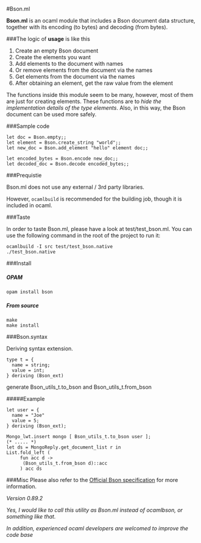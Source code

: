 #Bson.ml

**Bson.ml** is an ocaml module that includes a Bson document data structure, together with its encoding (to bytes) and decoding (from bytes). 

###The logic of **usage** is like this

1. Create an empty Bson document
2. Create the elements you want
3. Add elements to the document with names
4. Or remove elements from the document via the names
5. Get elements from the document via the names
6. After obtaining an element, get the raw value from the element

The functions inside this module seem to be many, however, most of them are just for creating elements. These functions are to *hide the implementation details of the type elements*. Also, in this way, the Bson document can be used more safely.

###Sample code

    let doc = Bson.empty;;
    let element = Bson.create_string "world";;
	let new_doc = Bson.add_element "hello" element doc;;
    
    let encoded_bytes = Bson.encode new_doc;;
    let decoded_doc = Bson.decode encoded_bytes;;

###Prequistie

Bson.ml does not use any external / 3rd party libraries. 

However, `ocamlbuild` is recommended for the building job, though it is included in ocaml.

###Taste

In order to taste Bson.ml, please have a look at test/test_bson.ml. 
You can use the following command in the root of the project to run it:

	ocamlbuild -I src test/test_bson.native
	./test_bson.native 

###Install
##### OPAM

	opam install bson

##### From source

	make
	make install


###Bson.syntax

Deriving syntax extension.

	type t = {
	  name = string;
	  value = int;
	} deriving (Bson_ext)

generate Bson_utils_t.to_bson and Bson_utils_t.from_bson

#####Example

	let user = {
	  name = "Joe"
	  value = 5;
	} deriving (Bson_ext);
	
	Mongo_lwt.insert mongo [ Bson_utils_t.to_bson user ];
	(* ..... *)
	let ds = MongoReply.get_document_list r in
	List.fold_left (
         fun acc d ->
          (Bson_utils_t.from_bson d)::acc
         ) acc ds

###Misc
Please also refer to the [Official Bson specification](http://bsonspec.org/#/specification) for more information.

*Version 0.89.2* 

*Yes, I would like to call this utility as Bson.ml instead of ocamlbson, or something like that.* 

*In addition, experienced ocaml developers are welcomed to improve the code base*

